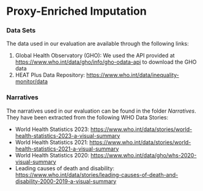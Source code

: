 # Proxy-Enriched Imputation

### Data Sets

The data used in our evaluation are available through the following links:

1. Global Health Observatory (GHO): We used the API provided at https://www.who.int/data/gho/info/gho-odata-api to download the GHO data
2. HEAT Plus Data Repository: https://www.who.int/data/inequality-monitor/data

### Narratives

The narratives used in our evaluation can be found in the folder _Narratives_. They have been extracted from the following WHO Data Stories:

- World Health Statistics 2023: https://www.who.int/data/stories/world-health-statistics-2023-a-visual-summary
- World Health Statistics 2021: https://www.who.int/data/stories/world-health-statistics-2021-a-visual-summary
- World Health Statistics 2020: https://www.who.int/data/gho/whs-2020-visual-summary
- Leading causes of death and disability: https://www.who.int/data/stories/leading-causes-of-death-and-disability-2000-2019-a-visual-summary

